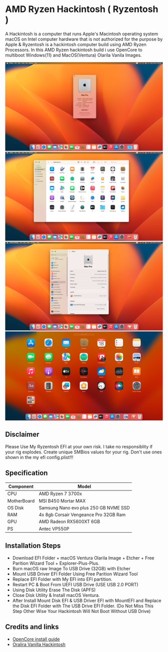 # AMD Ryzen Hackintosh ( Ryzentosh )
A Hackintosh is a computer that runs Apple's Macintosh operating system macOS on Intel computer hardware that is not authorized for the purpose by Apple & Ryzentosh is a hackintosh computer build using AMD Ryzen Processors. In this AMD Ryzen hackintosh build i use OpenCore to multiboot Windows(11) and MacOS(Ventura) Olarila Vanila Images.

<img src="screenshot/1.png" alt="1.png"/><img src="screenshot/2.png" alt="2.png"/><img src="screenshot/3.png" alt="3.png"/><img src="screenshot/4.png" alt="4.png"/>

## Disclaimer
Please Use My Ryzentosh EFI at your own risk. I take no responsiblity if your rig explodes. Create unique SMBios values for your rig. Don't use ones shown in the my efi config.plist!!!

## Specification

| Component        | Model                                              |
| ---------------- | ---------------------------------------------------|
| CPU              | AMD Ryzen 7 3700x                                   |
| MotherBoard      | MSI B450 Mortar MAX                          |
| OS Disk          | Samsung Nano evo plus 250 GB NVME SSD              |
| RAM              | 4x 8gb Corsair Vengeance Pro 32GB Ram              |
| GPU              | AMD Radeon RX5600XT 6GB                               |
| PS   	   | Antec VP550P          		            |


## Installation Steps

* Download EFI Folder + macOS Ventura Olarila Image + Etcher + Free Parition Wizard Tool + Explorer-Plus-Plus.
* Burn macOS raw Image To USB Drive (32GB) with Etcher
* Mount USB Driver EFI Folder Using Free Parition Wizard Tool
* Replace EFI Folder with My EFI into EFI partition.
* Restart PC & Boot From UEFI USB Drive (USE USB 2.0 PORT)
* Using Disk Utility Erase The Disk (APFS)
* Close Disk Utility & Install macOS Ventura.
* After Install Mount Disk EFI & USB Driver EFI with MountEFI and Replace the Disk EFI Folder with The USB Drive EFI Folder. (Do Not Miss This Step Other Wise Your Hackintosh Will Not Boot Without USB Drive)

## Credits and links

* [OpenCore install guide](https://dortania.github.io/OpenCore-Install-Guide)
* [Oralira Vanilla Hackintosh](https://olarila.com)

